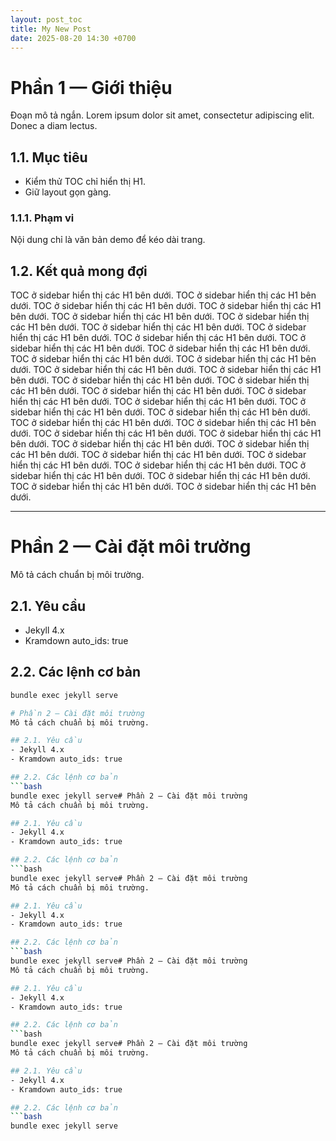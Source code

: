 ```yaml
---
layout: post_toc
title: My New Post
date: 2025-08-20 14:30 +0700
---
```


# Phần 1 — Giới thiệu
Đoạn mô tả ngắn. Lorem ipsum dolor sit amet, consectetur adipiscing elit. Donec a diam lectus.

## 1.1. Mục tiêu
- Kiểm thử TOC chỉ hiển thị H1.
- Giữ layout gọn gàng.

### 1.1.1. Phạm vi
Nội dung chỉ là văn bản demo để kéo dài trang.

## 1.2. Kết quả mong đợi
TOC ở sidebar hiển thị các H1 bên dưới.
TOC ở sidebar hiển thị các H1 bên dưới.
TOC ở sidebar hiển thị các H1 bên dưới.
TOC ở sidebar hiển thị các H1 bên dưới.
TOC ở sidebar hiển thị các H1 bên dưới.
TOC ở sidebar hiển thị các H1 bên dưới.
TOC ở sidebar hiển thị các H1 bên dưới.
TOC ở sidebar hiển thị các H1 bên dưới.
TOC ở sidebar hiển thị các H1 bên dưới.
TOC ở sidebar hiển thị các H1 bên dưới.
TOC ở sidebar hiển thị các H1 bên dưới.
TOC ở sidebar hiển thị các H1 bên dưới.
TOC ở sidebar hiển thị các H1 bên dưới.
TOC ở sidebar hiển thị các H1 bên dưới.
TOC ở sidebar hiển thị các H1 bên dưới.
TOC ở sidebar hiển thị các H1 bên dưới.
TOC ở sidebar hiển thị các H1 bên dưới.
TOC ở sidebar hiển thị các H1 bên dưới.
TOC ở sidebar hiển thị các H1 bên dưới.
TOC ở sidebar hiển thị các H1 bên dưới.
TOC ở sidebar hiển thị các H1 bên dưới.
TOC ở sidebar hiển thị các H1 bên dưới.
TOC ở sidebar hiển thị các H1 bên dưới.
TOC ở sidebar hiển thị các H1 bên dưới.
TOC ở sidebar hiển thị các H1 bên dưới.
TOC ở sidebar hiển thị các H1 bên dưới.
TOC ở sidebar hiển thị các H1 bên dưới.
TOC ở sidebar hiển thị các H1 bên dưới.
TOC ở sidebar hiển thị các H1 bên dưới.
TOC ở sidebar hiển thị các H1 bên dưới.
TOC ở sidebar hiển thị các H1 bên dưới.
TOC ở sidebar hiển thị các H1 bên dưới.
TOC ở sidebar hiển thị các H1 bên dưới.
TOC ở sidebar hiển thị các H1 bên dưới.
TOC ở sidebar hiển thị các H1 bên dưới.

---

# Phần 2 — Cài đặt môi trường
Mô tả cách chuẩn bị môi trường.

## 2.1. Yêu cầu
- Jekyll 4.x
- Kramdown auto_ids: true

## 2.2. Các lệnh cơ bản
```bash
bundle exec jekyll serve

# Phần 2 — Cài đặt môi trường
Mô tả cách chuẩn bị môi trường.

## 2.1. Yêu cầu
- Jekyll 4.x
- Kramdown auto_ids: true

## 2.2. Các lệnh cơ bản
```bash
bundle exec jekyll serve# Phần 2 — Cài đặt môi trường
Mô tả cách chuẩn bị môi trường.

## 2.1. Yêu cầu
- Jekyll 4.x
- Kramdown auto_ids: true

## 2.2. Các lệnh cơ bản
```bash
bundle exec jekyll serve# Phần 2 — Cài đặt môi trường
Mô tả cách chuẩn bị môi trường.

## 2.1. Yêu cầu
- Jekyll 4.x
- Kramdown auto_ids: true

## 2.2. Các lệnh cơ bản
```bash
bundle exec jekyll serve# Phần 2 — Cài đặt môi trường
Mô tả cách chuẩn bị môi trường.

## 2.1. Yêu cầu
- Jekyll 4.x
- Kramdown auto_ids: true

## 2.2. Các lệnh cơ bản
```bash
bundle exec jekyll serve# Phần 2 — Cài đặt môi trường
Mô tả cách chuẩn bị môi trường.

## 2.1. Yêu cầu
- Jekyll 4.x
- Kramdown auto_ids: true

## 2.2. Các lệnh cơ bản
```bash
bundle exec jekyll serve